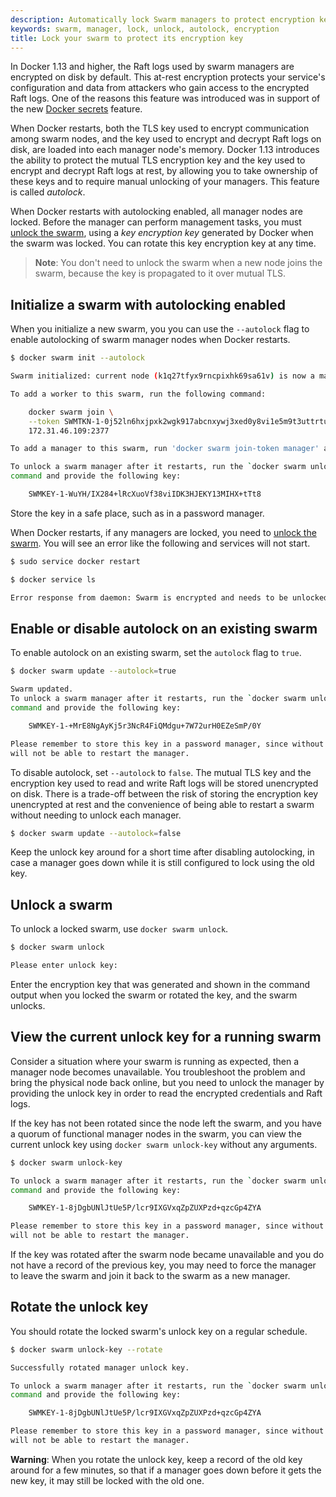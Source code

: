 ```yaml
---
description: Automatically lock Swarm managers to protect encryption keys
keywords: swarm, manager, lock, unlock, autolock, encryption
title: Lock your swarm to protect its encryption key
---
```


In Docker 1.13 and higher, the Raft logs used by swarm managers are encrypted on
disk by default. This at-rest encryption protects your service's configuration
and data from attackers who gain access to the encrypted Raft logs. One of the
reasons this feature was introduced was in support of the new [Docker
secrets](secrets.md) feature.

When Docker restarts, both the TLS key used to encrypt communication among swarm
nodes, and the key used to encrypt and decrypt Raft logs on disk, are loaded
into each manager node's memory. Docker 1.13 introduces the ability to protect
the mutual TLS encryption key and the key used to encrypt and decrypt Raft logs
at rest, by allowing you to take ownership of these keys and to require manual
unlocking of your managers. This feature is called _autolock_.

When Docker restarts with autolocking enabled, all manager nodes are locked.
Before the manager can perform management tasks, you must
[unlock the swarm](swarm_manager_locking.md#unlock-a-swarm), using a
_key encryption key_ generated by Docker when the swarm was locked. You can
rotate this key encryption key at any time.

>**Note**: You don't need to unlock the swarm when a new node joins the swarm,
because the key is propagated to it over mutual TLS.

## Initialize a swarm with autolocking enabled

When you initialize a new swarm, you you can use the `--autolock` flag to
enable autolocking of swarm manager nodes when Docker restarts.

```bash
$ docker swarm init --autolock

Swarm initialized: current node (k1q27tfyx9rncpixhk69sa61v) is now a manager.

To add a worker to this swarm, run the following command:

    docker swarm join \
    --token SWMTKN-1-0j52ln6hxjpxk2wgk917abcnxywj3xed0y8vi1e5m9t3uttrtu-7bnxvvlz2mrcpfonjuztmtts9 \
    172.31.46.109:2377

To add a manager to this swarm, run 'docker swarm join-token manager' and follow the instructions.

To unlock a swarm manager after it restarts, run the `docker swarm unlock`
command and provide the following key:

    SWMKEY-1-WuYH/IX284+lRcXuoVf38viIDK3HJEKY13MIHX+tTt8
```

Store the key in a safe place, such as in a password manager.

When Docker restarts, if any managers are locked, you need to
[unlock the swarm](swarm_manager_locking.md#unlock-a-swarm). You will see an
error like the following and services will not start.

```bash
$ sudo service docker restart

$ docker service ls

Error response from daemon: Swarm is encrypted and needs to be unlocked before it can be used. Please use "docker swarm unlock" to unlock it.
```

## Enable or disable autolock on an existing swarm

To enable autolock on an existing swarm, set the `autolock` flag to `true`.

```bash
$ docker swarm update --autolock=true

Swarm updated.
To unlock a swarm manager after it restarts, run the `docker swarm unlock`
command and provide the following key:

    SWMKEY-1-+MrE8NgAyKj5r3NcR4FiQMdgu+7W72urH0EZeSmP/0Y

Please remember to store this key in a password manager, since without it you
will not be able to restart the manager.
```

To disable autolock, set `--autolock` to `false`. The mutual TLS key and the
encryption key used to read and write Raft logs will be stored unencrypted on
disk. There is a trade-off between the risk of storing the encryption key
unencrypted at rest and the convenience of being able to restart a swarm without
needing to unlock each manager.

```bash
$ docker swarm update --autolock=false
```

Keep the unlock key around for a short time after disabling autolocking, in case
a manager goes down while it is still configured to lock using the old key.

## Unlock a swarm

To unlock a locked swarm, use `docker swarm unlock`.

```bash
$ docker swarm unlock

Please enter unlock key:
```

Enter the encryption key that was generated and shown in the command output when
you locked the swarm or rotated the key, and the swarm unlocks.

## View the current unlock key for a running swarm

Consider a situation where your swarm is running as expected, then a manager
node becomes unavailable. You troubleshoot the problem and bring the physical
node back online, but you need to unlock the manager by providing the unlock
key in order to read the encrypted credentials and Raft logs.

If the key has not been rotated since the node left the swarm, and you have a
quorum of functional manager nodes in the swarm, you can view the current unlock
key using `docker swarm unlock-key` without any arguments.

```bash
$ docker swarm unlock-key

To unlock a swarm manager after it restarts, run the `docker swarm unlock`
command and provide the following key:

    SWMKEY-1-8jDgbUNlJtUe5P/lcr9IXGVxqZpZUXPzd+qzcGp4ZYA

Please remember to store this key in a password manager, since without it you
will not be able to restart the manager.
```

If the key was rotated after the swarm node became unavailable and you do not
have a record of the previous key, you may need to force the manager to leave
the swarm and join it back to the swarm as a new manager.

## Rotate the unlock key

You should rotate the locked swarm's unlock key on a regular schedule.

```bash
$ docker swarm unlock-key --rotate

Successfully rotated manager unlock key.

To unlock a swarm manager after it restarts, run the `docker swarm unlock`
command and provide the following key:

    SWMKEY-1-8jDgbUNlJtUe5P/lcr9IXGVxqZpZUXPzd+qzcGp4ZYA

Please remember to store this key in a password manager, since without it you
will not be able to restart the manager.
```

**Warning**: When you rotate the unlock key, keep a record of the old key
around for a few minutes, so that if a manager goes down before it gets the new
key, it may still be locked with the old one.
